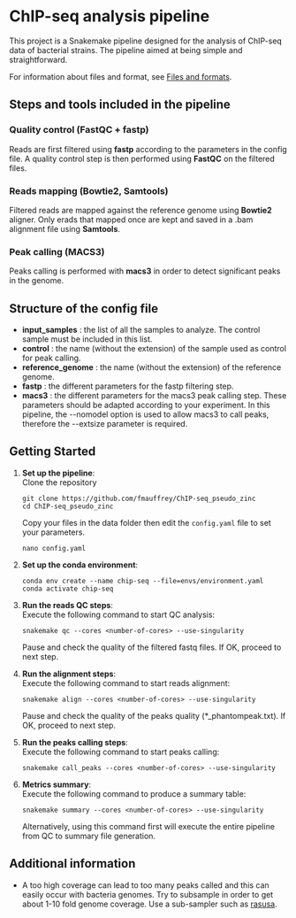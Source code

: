 # ChIP-seq analysis pipeline

This project is a Snakemake pipeline designed for the analysis of ChIP-seq data of bacterial strains. The pipeline aimed at being simple and straightforward.

For information about files and format, see [Files and formats](/data/README.md).

## Steps and tools included in the pipeline
### Quality control (FastQC + fastp)
Reads are first filtered using **fastp** according to the parameters in the config file. A quality control step is then performed using **FastQC** on the filtered files.

### Reads mapping (Bowtie2, Samtools)
Filtered reads are mapped against the reference genome using **Bowtie2** aligner. Only erads that mapped once are kept and saved in a .bam alignment file using **Samtools**.

### Peak calling (MACS3)
Peaks calling is performed with **macs3** in order to detect significant peaks in the genome.

## Structure of the config file
- **input_samples** : the list of all the samples to analyze. The control sample must be included in this list.
- **control** : the name (without the extension) of the sample used as control for peak calling.
- **reference_genome** : the name (without the extension) of the reference genome.
- **fastp** : the different parameters for the fastp filtering step.
- **macs3** : the different parameters for the macs3 peak calling step. These parameters should be adapted according to your experiment. In this pipeline, the --nomodel option is used to allow macs3 to call peaks, therefore the --extsize parameter is required.

## Getting Started

1. **Set up the pipeline**:  
   Clone the repository
   ```
   git clone https://github.com/fmauffrey/ChIP-seq_pseudo_zinc
   cd ChIP-seq_pseudo_zinc
   ```
   Copy your files in the data folder then edit the `config.yaml` file to set your parameters.
   ```
   nano config.yaml
   ```

2. **Set up the conda environment**:  
   ```
   conda env create --name chip-seq --file=envs/environment.yaml
   conda activate chip-seq
   ```

3. **Run the reads QC steps**:  
   Execute the following command to start QC analysis:
   ```
   snakemake qc --cores <number-of-cores> --use-singularity
   ```
   Pause and check the quality of the filtered fastq files. If OK, proceed to next step.  

4. **Run the alignment steps**:  
   Execute the following command to start reads alignment:
   ```
   snakemake align --cores <number-of-cores> --use-singularity
   ```
   Pause and check the quality of the peaks quality (*_phantompeak.txt). If OK, proceed to next step. 

5. **Run the peaks calling steps**:  
   Execute the following command to start peaks calling:
   ```
   snakemake call_peaks --cores <number-of-cores> --use-singularity
   ```

6. **Metrics summary**:  
   Execute the following command to produce a summary table:
   ```
   snakemake summary --cores <number-of-cores> --use-singularity
   ```
   Alternatively, using this command first will execute the entire pipeline from QC to summary file generation.

## Additional information
- A too high coverage can lead to too many peaks called and this can easily occur with bacteria genomes. Try to subsample in order to get about 1-10 fold genome coverage. Use a sub-sampler such as [rasusa](https://github.com/mbhall88/rasusa).